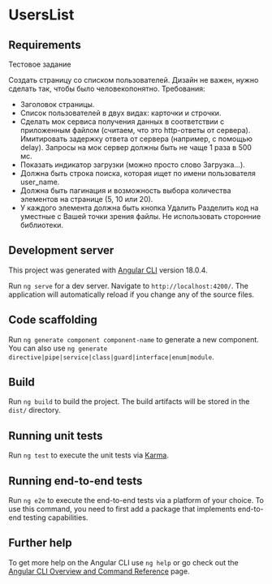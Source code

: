 # UsersList

## Requirements

Тестовое задание

Создать страницу со списком пользователей. Дизайн не важен, нужно сделать так, чтобы было человекопонятно.
Требования:
- Заголовок страницы.
- Список пользователей в двух видах: карточки и строчки.
- Сделать мок сервиса получения данных в соответствии с приложенным файлом (считаем, что это http-ответы от сервера). Имитировать задержку ответа от сервера (например, с помощью delay). Запросы на мок сервер должны быть не чаще 1 раза в 500 мс.
- Показать индикатор загрузки (можно просто слово Загрузка...).
- Должна быть строка поиска, которая ищет по имени пользователя user_name.
- Должна быть пагинация и возможность выбора количества элементов на странице (5, 10 или 20).
- У каждого элемента должна быть кнопка Удалить
Разделить код на уместные с Вашей точки зрения файлы. Не использовать сторонние библиотеки. 

## Development server

This project was generated with [Angular CLI](https://github.com/angular/angular-cli) version 18.0.4.

Run `ng serve` for a dev server. Navigate to `http://localhost:4200/`. The application will automatically reload if you change any of the source files.

## Code scaffolding

Run `ng generate component component-name` to generate a new component. You can also use `ng generate directive|pipe|service|class|guard|interface|enum|module`.

## Build

Run `ng build` to build the project. The build artifacts will be stored in the `dist/` directory.

## Running unit tests

Run `ng test` to execute the unit tests via [Karma](https://karma-runner.github.io).

## Running end-to-end tests

Run `ng e2e` to execute the end-to-end tests via a platform of your choice. To use this command, you need to first add a package that implements end-to-end testing capabilities.

## Further help

To get more help on the Angular CLI use `ng help` or go check out the [Angular CLI Overview and Command Reference](https://angular.dev/tools/cli) page.
